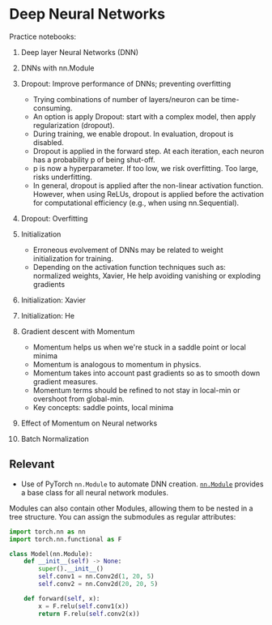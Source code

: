# Deep Neural Networks

Practice notebooks:
  1. Deep layer Neural Networks (DNN)
  2. DNNs with nn.Module
  3. Dropout: Improve performance of DNNs; preventing overfitting
  
     - Trying combinations of number of layers/neuron can be time-consuming.
     - An option is apply Dropout: start with a complex model, then apply regularization (dropout).
     - During training, we enable dropout. In evaluation, dropout is disabled.
     - Dropout is applied in the forward step. At each iteration, each neuron has a probability p of being shut-off. 
     - p is now a hyperparameter. If too low, we risk overfitting. Too large, risks underfitting.
     - In general, dropout is applied after the non-linear activation function.  However, when using ReLUs, dropout is applied before the activation for computational efficiency (e.g., when using nn.Sequential).

  4. Dropout: Overfitting
  5. Initialization

     - Erroneous evolvement of DNNs may be related to weight initialization for training.
     - Depending on the activation function techniques such as: normalized weights, Xavier, He help avoiding vanishing or exploding gradients
  
  6. Initialization: Xavier
  7. Initialization: He
  8. Gradient descent with Momentum
     - Momentum helps us when we're stuck in a saddle point or local minima
     - Momentum is analogous to momentum in physics. 
     - Momentum takes into account past gradients so as to smooth down gradient measures. 
     - Momentum terms should be refined to not stay in local-min or overshoot from global-min.
     - Key concepts: saddle points, local minima
  9. Effect of Momentum on Neural networks
  10. Batch Normalization


## Relevant
- Use of PyTorch `nn.Module` to automate DNN creation. 
  <a href='https://pytorch.org/docs/stable/generated/torch.nn.Module.html#torch.nn.Module'>`nn.Module`</a> provides a base class for all neural network modules.
  
Modules can also contain other Modules, allowing them to be nested in a tree structure. You can assign the submodules as regular attributes:

```python
import torch.nn as nn
import torch.nn.functional as F

class Model(nn.Module):
    def __init__(self) -> None:
        super().__init__()
        self.conv1 = nn.Conv2d(1, 20, 5)
        self.conv2 = nn.Conv2d(20, 20, 5)

    def forward(self, x):
        x = F.relu(self.conv1(x))
        return F.relu(self.conv2(x))
```


